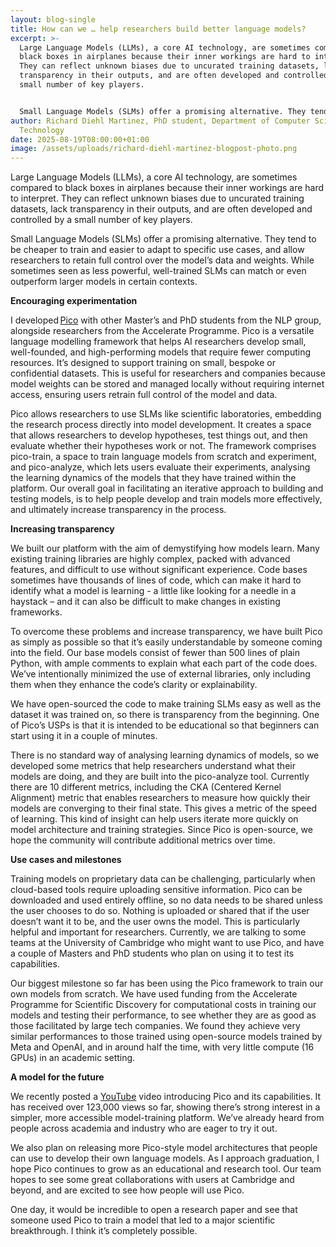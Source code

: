 ```yaml
---
layout: blog-single
title: How can we … help researchers build better language models?
excerpt: >-
  Large Language Models (LLMs), a core AI technology, are sometimes compared to
  black boxes in airplanes because their inner workings are hard to interpret.
  They can reflect unknown biases due to uncurated training datasets, lack
  transparency in their outputs, and are often developed and controlled by a
  small number of key players. 


  Small Language Models (SLMs) offer a promising alternative. They tend to be cheaper to train and easier to adapt to specific use cases, and allow researchers to retain full control over the model’s data and weights. While sometimes seen as less powerful, well-trained SLMs can match or even outperform larger models in certain contexts.
author: Richard Diehl Martinez, PhD student, Department of Computer Science and
  Technology
date: 2025-08-19T08:00:00+01:00
image: /assets/uploads/richard-diehl-martinez-blogpost-photo.png
---
```

Large Language Models (LLMs), a core AI technology, are sometimes compared to black boxes in airplanes because their inner workings are hard to interpret. They can reflect unknown biases due to uncurated training datasets, lack transparency in their outputs, and are often developed and controlled by a small number of key players. 

Small Language Models (SLMs) offer a promising alternative. They tend to be cheaper to train and easier to adapt to specific use cases, and allow researchers to retain full control over the model’s data and weights. While sometimes seen as less powerful, well-trained SLMs can match or even outperform larger models in certain contexts. 

**Encouraging experimentation** 

I developed [Pico](https://www.picolm.io/) with other Master’s and PhD students from the NLP group, alongside researchers from the Accelerate Programme. Pico is a versatile language modelling framework that helps AI researchers develop small, well-founded, and high-performing models that require fewer computing resources. It’s designed to support training on small, bespoke or confidential datasets. This is useful for researchers and companies because model weights can be stored and managed locally without requiring internet access, ensuring users retrain full control of the model and data. 

Pico allows researchers to use SLMs like scientific laboratories, embedding the research process directly into model development. It creates a space that allows researchers to develop hypotheses, test things out, and then evaluate whether their hypotheses work or not. The framework comprises pico-train, a space to train language models from scratch and experiment, and pico-analyze, which lets users evaluate their experiments, analysing the learning dynamics of the models that they have trained within the platform. Our overall goal in facilitating an iterative approach to building and testing models, is to help people develop and train models more effectively, and ultimately increase transparency in the process. 

**Increasing transparency** 

We built our platform with the aim of demystifying how models learn. Many existing training libraries are highly complex, packed with advanced features, and difficult to use without significant experience. Code bases sometimes have thousands of lines of code, which can make it hard to identify what a model is learning - a little like looking for a needle in a haystack – and it can also be difficult to make changes in existing frameworks.  

To overcome these problems and increase transparency, we have built Pico as simply as possible so that it’s easily understandable by someone coming into the field. Our base models consist of fewer than 500 lines of plain Python, with ample comments to explain what each part of the code does. We’ve intentionally minimized the use of external libraries, only including them when they enhance the code’s clarity or explainability. 

We have open-sourced the code to make training SLMs easy as well as the dataset it was trained on, so there is transparency from the beginning. One of Pico’s USPs is that it is intended to be educational so that beginners can start using it in a couple of minutes.  

There is no standard way of analysing learning dynamics of models, so we developed some metrics that help researchers understand what their models are doing, and they are built into the pico-analyze tool. Currently there are 10 different metrics, including the CKA (Centered Kernel Alignment) metric that enables researchers to measure how quickly their models are converging to their final state. This gives a metric of the speed of learning. This kind of insight can help users iterate more quickly on model architecture and training strategies. Since Pico is open-source, we hope the community will contribute additional metrics over time. 

**Use cases and milestones** 

Training models on proprietary data can be challenging, particularly when cloud-based tools require uploading sensitive information. Pico can be downloaded and used entirely offline, so no data needs to be shared unless the user chooses to do so. Nothing is uploaded or shared that if the user doesn’t want it to be, and the user owns the model. This is particularly helpful and important for researchers. Currently, we are talking to some teams at the University of Cambridge who might want to use Pico, and have a couple of Masters and PhD students who plan on using it to test its capabilities. 

Our biggest milestone so far has been using the Pico framework to train our own models from scratch. We have used funding from the Accelerate Programme for Scientific Discovery for computational costs in training our models and testing their performance, to see whether they are as good as those facilitated by large tech companies. We found they achieve very similar performances to those trained using open-source models trained by Meta and OpenAI, and in around half the time, with very little compute (16 GPUs) in an academic setting. 

**A model for the future** 

We recently posted a [YouTube](https://www.youtube.com/watch?v=llRUKwqMah4) video introducing Pico and its capabilities. It has received over 123,000 views so far, showing there’s strong interest in a simpler, more accessible model-training platform. We’ve already heard from people across academia and industry who are eager to try it out. 

We also plan on releasing more Pico-style model architectures that people can use to develop their own language models. As I approach graduation, I hope Pico continues to grow as an educational and research tool. Our team hopes to see some great collaborations with users at Cambridge and beyond, and are excited to see how people will use Pico. 

One day, it would be incredible to open a research paper and see that someone used Pico to train a model that led to a major scientific breakthrough. I think it’s completely possible.